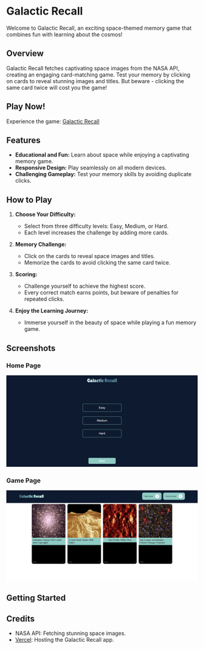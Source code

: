 # Galactic Recall

Welcome to Galactic Recall, an exciting space-themed memory game that combines fun with learning about the cosmos!

## Overview

Galactic Recall fetches captivating space images from the NASA API, creating an engaging card-matching game. Test your memory by clicking on cards to reveal stunning images and titles. But beware - clicking the same card twice will cost you the game!

## Play Now!

Experience the game: [Galactic Recall](https://galactic-recall.vercel.app/)

## Features

- **Educational and Fun:** Learn about space while enjoying a captivating memory game.
- **Responsive Design:** Play seamlessly on all modern devices.
- **Challenging Gameplay:** Test your memory skills by avoiding duplicate clicks.

## How to Play

1. **Choose Your Difficulty:**

   - Select from three difficulty levels: Easy, Medium, or Hard.
   - Each level increases the challenge by adding more cards.

2. **Memory Challenge:**

   - Click on the cards to reveal space images and titles.
   - Memorize the cards to avoid clicking the same card twice.

3. **Scoring:**

   - Challenge yourself to achieve the highest score.
   - Every correct match earns points, but beware of penalties for repeated clicks.

4. **Enjoy the Learning Journey:**
   - Immerse yourself in the beauty of space while playing a fun memory game.

## Screenshots

### Home Page

![Home Page](./src/screnshots/gc%201.png)

### Game Page

![Game Page](./src/screnshots/gc2.png)

## Getting Started

## Credits

- NASA API: Fetching stunning space images.
- [Vercel](https://vercel.com/): Hosting the Galactic Recall app.
